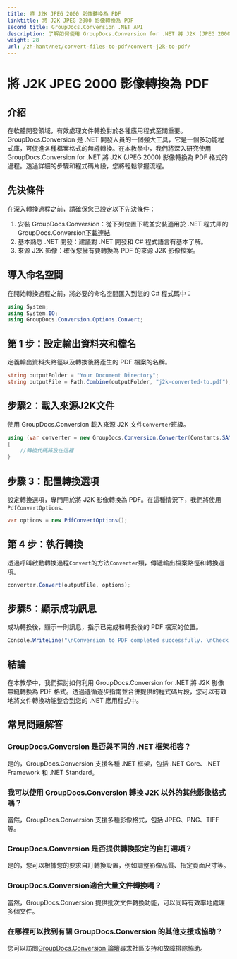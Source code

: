 ```yaml
---
title: 將 J2K JPEG 2000 影像轉換為 PDF
linktitle: 將 J2K JPEG 2000 影像轉換為 PDF
second_title: GroupDocs.Conversion .NET API
description: 了解如何使用 GroupDocs.Conversion for .NET 將 J2K (JPEG 2000) 影像輕鬆轉換為 PDF。包括逐步教程。
weight: 28
url: /zh-hant/net/convert-files-to-pdf/convert-j2k-to-pdf/
---
```


# 將 J2K JPEG 2000 影像轉換為 PDF

## 介紹
在軟體開發領域，有效處理文件轉換對於各種應用程式至關重要。 GroupDocs.Conversion 是 .NET 開發人員的一個強大工具，它是一個多功能程式庫，可促進各種檔案格式的無縫轉換。在本教學中，我們將深入研究使用 GroupDocs.Conversion for .NET 將 J2K (JPEG 2000) 影像轉換為 PDF 格式的過程。透過詳細的步驟和程式碼片段，您將輕鬆掌握流程。
## 先決條件
在深入轉換過程之前，請確保您已設定以下先決條件：
1. 安裝 GroupDocs.Conversion：從下列位置下載並安裝適用於 .NET 程式庫的 GroupDocs.Conversion[下載連結](https://releases.groupdocs.com/conversion/net/).
2. 基本熟悉 .NET 開發：建議對 .NET 開發和 C# 程式語言有基本了解。
3. 來源 J2K 影像：確保您擁有要轉換為 PDF 的來源 J2K 影像檔案。

## 導入命名空間
在開始轉換過程之前，將必要的命名空間匯入到您的 C# 程式碼中：
```csharp
using System;
using System.IO;
using GroupDocs.Conversion.Options.Convert;
```

## 第 1 步：設定輸出資料夾和檔名
定義輸出資料夾路徑以及轉換後將產生的 PDF 檔案的名稱。
```csharp
string outputFolder = "Your Document Directory";
string outputFile = Path.Combine(outputFolder, "j2k-converted-to.pdf");
```
## 步驟2：載入來源J2K文件
使用 GroupDocs.Conversion 載入來源 J2K 文件`Converter`班級。
```csharp
using (var converter = new GroupDocs.Conversion.Converter(Constants.SAMPLE_J2K))
{
    //轉換代碼將放在這裡
}
```
## 步驟 3：配置轉換選項
設定轉換選項，專門用於將 J2K 影像轉換為 PDF。在這種情況下，我們將使用`PdfConvertOptions`.
```csharp
var options = new PdfConvertOptions();
```
## 第 4 步：執行轉換
透過呼叫啟動轉換過程`Convert`的方法`Converter`類，傳遞輸出檔案路徑和轉換選項。
```csharp
converter.Convert(outputFile, options);
```
## 步驟5：顯示成功訊息
成功轉換後，顯示一則訊息，指示已完成和轉換後的 PDF 檔案的位置。
```csharp
Console.WriteLine("\nConversion to PDF completed successfully. \nCheck output in {0}", outputFolder);
```

## 結論
在本教學中，我們探討如何利用 GroupDocs.Conversion for .NET 將 J2K 影像無縫轉換為 PDF 格式。透過遵循逐步指南並合併提供的程式碼片段，您可以有效地將文件轉換功能整合到您的 .NET 應用程式中。
## 常見問題解答
### GroupDocs.Conversion 是否與不同的 .NET 框架相容？
是的，GroupDocs.Conversion 支援各種 .NET 框架，包括 .NET Core、.NET Framework 和 .NET Standard。
### 我可以使用 GroupDocs.Conversion 轉換 J2K 以外的其他影像格式嗎？
當然，GroupDocs.Conversion 支援多種影像格式，包括 JPEG、PNG、TIFF 等。
### GroupDocs.Conversion 是否提供轉換設定的自訂選項？
是的，您可以根據您的要求自訂轉換設置，例如調整影像品質、指定頁面尺寸等。
### GroupDocs.Conversion適合大量文件轉換嗎？
當然，GroupDocs.Conversion 提供批次文件轉換功能，可以同時有效率地處理多個文件。
### 在哪裡可以找到有關 GroupDocs.Conversion 的其他支援或協助？
您可以訪問[GroupDocs.Conversion 論壇](https://forum.groupdocs.com/c/conversion/11)尋求社區支持和故障排除協助。